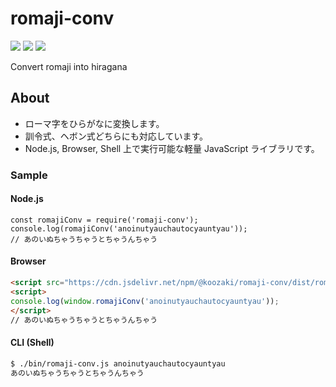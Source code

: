 # romaji-conv
[![](https://github.com/koozaki/romaji-conv/workflows/Node.js%20Package/badge.svg)](https://github.com/koozaki/romaji-conv/actions?query=workflow%3A%22Node.js+Package%22)
[![](https://img.shields.io/npm/v/@koozaki/romaji-conv?style=flat-square)](https://www.npmjs.com/package/@koozaki/romaji-conv)
[![](https://data.jsdelivr.com/v1/package/npm/@koozaki/romaji-conv/badge)](https://www.jsdelivr.com/package/npm/@koozaki/romaji-conv)

Convert romaji into hiragana

## About
- ローマ字をひらがなに変換します。
- 訓令式、ヘボン式どちらにも対応しています。
- Node.js, Browser, Shell 上で実行可能な軽量 JavaScript ライブラリです。

### Sample
#### Node.js
```node
const romajiConv = require('romaji-conv');
console.log(romajiConv('anoinutyauchautocyauntyau'));
// あのいぬちゃうちゃうとちゃうんちゃう
```

#### Browser
```html
<script src="https://cdn.jsdelivr.net/npm/@koozaki/romaji-conv/dist/romaji-conv.js"></script>
<script>
console.log(window.romajiConv('anoinutyauchautocyauntyau'));
</script>
// あのいぬちゃうちゃうとちゃうんちゃう
```

#### CLI (Shell)
```sh
$ ./bin/romaji-conv.js anoinutyauchautocyauntyau
あのいぬちゃうちゃうとちゃうんちゃう
```
